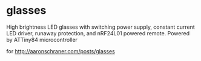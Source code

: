 # glasses
High brightness LED glasses with switching power supply, constant current LED driver, runaway protection, and nRF24L01 powered remote. 
Powered by ATTiny84 microcontroller

for http://aaronschraner.com/posts/glasses
